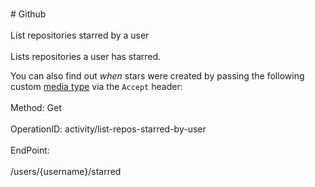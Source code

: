 <br>#     Github</br>
<br>List repositories starred by a user</br>
<br>Lists repositories a user has starred.

You can also find out _when_ stars were created by passing the following custom [media type](https://developer.github.com/v3/media/) via the `Accept` header:</br>
<br>Method: Get</br>
<br>OperationID: activity/list-repos-starred-by-user</br>
<br>EndPoint:</br>
<br>/users/{username}/starred</br>
